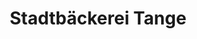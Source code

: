 ---
title: "Stadtbäckerei Tange"
url: /kappeln/stadtbaeckerei-tange-gluecksburger-strasse/
shop: Bäckerei
---